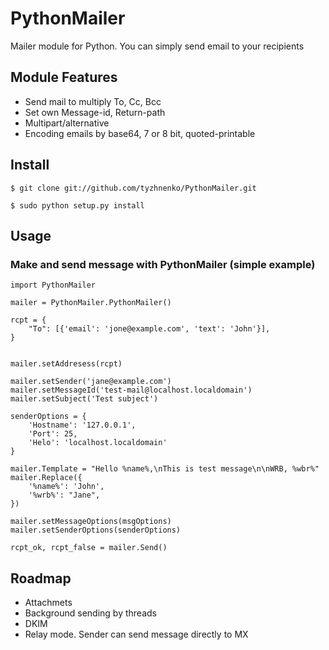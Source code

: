 # PythonMailer

Mailer module for Python. You can simply send email to your recipients

## Module Features

* Send mail to multiply To, Cc, Bcc
* Set own Message-id, Return-path
* Multipart/alternative
* Encoding emails by base64, 7 or 8 bit, quoted-printable

## Install

`$ git clone git://github.com/tyzhnenko/PythonMailer.git`

`$ sudo python setup.py install`

## Usage

### Make and send message with PythonMailer (simple example)
```
import PythonMailer

mailer = PythonMailer.PythonMailer()

rcpt = {
    "To": [{'email': 'jone@example.com', 'text': 'John'}],
}


mailer.setAddresess(rcpt)

mailer.setSender('jane@example.com')
mailer.setMessageId('test-mail@localhost.localdomain')
mailer.setSubject('Test subject')

senderOptions = {
    'Hostname': '127.0.0.1',
    'Port': 25,
    'Helo': 'localhost.localdomain'
}

mailer.Template = "Hello %name%,\nThis is test message\n\nWRB, %wbr%"
mailer.Replace({
    '%name%': 'John',
    '%wrb%': "Jane",
})

mailer.setMessageOptions(msgOptions)
mailer.setSenderOptions(senderOptions)

rcpt_ok, rcpt_false = mailer.Send()
```

## Roadmap

* Attachmets
* Background sending by threads
* DKIM 
* Relay mode. Sender can send message directly to MX